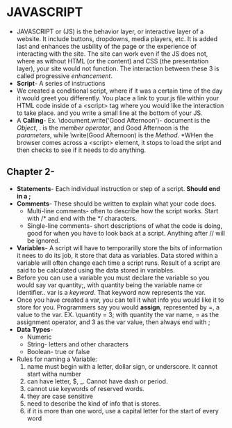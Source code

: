 # JAVASCRIPT
* JAVASCRIPT or \(JS) is the behavior layer, or interactive layer of a website.  It include buttons, dropdowns, media players, etc.
 It is added last and enhances the usbility of the page or the experience of interacting with the site.  The site can work even if the JS does not, where as  without HTML \(or the content) and CSS \(the presentation layer), your  site would not function.  The interaction between these 3 is called progressive *enhancement*.  
* **Script**- A series of instructions
* We created a conditional script, where if it was a certain time of the day it would greet you differently.  You place a link to your\.js file within your HTML code inside of a \<script> tag where you would like the interaction to take place. and you write a small line at the bottom of your JS.
 * A **Calling**- Ex. \document.write('Good Afternoon')- document is the *Object*, \. is the *member operator*, and Good Afternoon is the *parameters*, while \write(Good Afternoon) is the *Method*.
*WHen the browser comes across a \<script> element, it stops to load the sript and then checks to see if it needs to do anything.


## Chapter 2-
* **Statements**-  Each individual instruction or step of a script.  **Should end in a \;**
* **Comments**-  These should be written to explain what your code does.  
  * Multi-line comments- often to describe how the script works.  Start with \/* and end with the \*/ characters.
  * Single-line comments- short descriptions of what the code is doing, good for when you have to look back at a script. Anything after \// will be ignored.
* **Variables**- A script will have to temporarilly store the bits of information it nees to do its job, it store that data as variables.  Data stored within a variable will often change each time a script runs.  Result of a script  are said to be calculated using the data stored in variables.
 * Before you can use a variable you must declare the variable so you would say var quantity;, with quantity being the variable name or identifier..  var is a *keyword*.  That keyword now represents the var.  
 * Once you have created a var, you can tell it what info you would like it to store for you.  Programmers say you would **assign**, represented by \=, a value to the var.
   EX.  \quantity = 3; with quantity the var name, \= as the assignment operator, and 3 as the var value, then always end with \;
* **Data Types**-
  * Numeric
  * String- letters and other characters
  * Boolean- true or false
* Rules for naming a Variable:
  1. name must begin with a letter, dollar sign, or underscore.  It cannot start witha number
  1. can have letter, \$, \_.  Cannot have dash or period.
  1. cannot use keywords of reserved words.
  1. they are case sensitive
  1. need to describe the kind of info that is stores.
  1. if it is more than one word, use a capital letter for the start of every word
